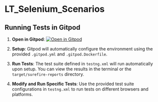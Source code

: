 # LT_Selenium_Scenarios
## Running Tests in Gitpod

1. **Open in Gitpod**:
   [![Open in Gitpod](https://gitpod.io/button/open-in-gitpod.svg)](https://gitpod.io/#https://github.com/your-repository)

2. **Setup**:
   Gitpod will automatically configure the environment using the provided `.gitpod.yml` and `.gitpod.Dockerfile`.

3. **Run Tests**:
   The test suite defined in `testng.xml` will run automatically upon setup. You can view the results in the terminal or the `target/surefire-reports` directory.

4. **Modify and Run Specific Tests**:
   Use the provided test suite configurations in `testng.xml` to run tests on different browsers and platforms.
